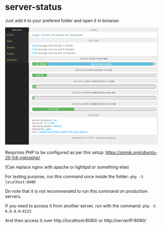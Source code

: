 # server-status
Just add it to your prefered folder and open it in browser. 

<img src="https://raw.githubusercontent.com/somik123/server-status/main/screenshot.png" />


Requrires PHP to be configured as per this setup: https://somik.org/ubuntu-20-04-nginxphp/

(Can replace nginx with apache or lighttpd or something else)

For testing purpose, run this command once inside the folder: 
`php -S localhost:8080`

Do note that it is not recommended to run this command on production servers. 

If you need to access it from another server, run with the command: 
`php -S 0.0.0.0:8123`


And then access it over http://localhost:8080/ or http://serverIP:8080/

